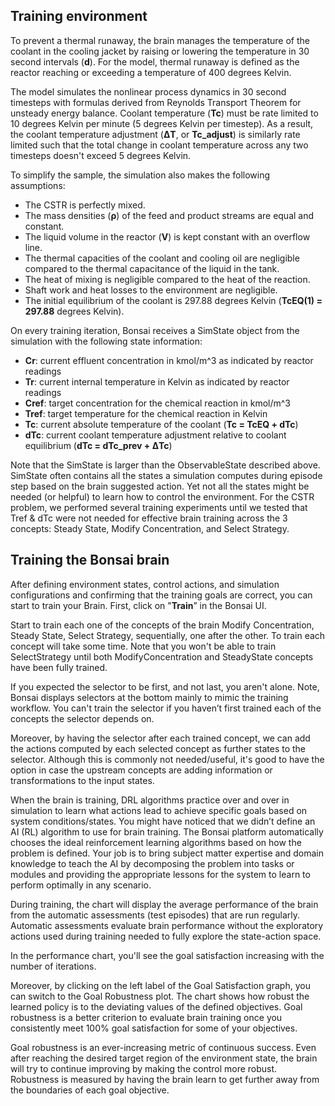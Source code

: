 ## Training environment

To prevent a thermal runaway, the brain manages the temperature of the coolant in the cooling jacket by raising or lowering the temperature in 30 second intervals (**d**). For the model, thermal runaway is defined as the reactor reaching or exceeding a temperature of 400 degrees Kelvin.

The model simulates the nonlinear process dynamics in 30 second timesteps with formulas derived from Reynolds Transport Theorem for unsteady energy balance. Coolant temperature (**Tc**) must be rate limited to 10 degrees Kelvin per minute (5 degrees Kelvin per timestep). As a result, the coolant temperature adjustment (**ΔT**, or **Tc_adjust**) is similarly rate limited such that the total change in coolant temperature across any two timesteps doesn't exceed 5 degrees Kelvin.

To simplify the sample, the simulation also makes the following assumptions:

- The CSTR is perfectly mixed.
- The mass densities (**ρ**) of the feed and product streams are equal and constant.
- The liquid volume in the reactor (**V**) is kept constant with an overflow line.
- The thermal capacities of the coolant and cooling oil are negligible compared to the thermal capacitance of the liquid in the tank.
- The heat of mixing is negligible compared to the heat of the reaction.
- Shaft work and heat losses to the environment are negligible.
- The initial equilibrium of the coolant is 297.88 degrees Kelvin (**TcEQ(1) = 297.88** degrees Kelvin).

On every training iteration, Bonsai receives a SimState object from the simulation with the following state information:

- **Cr**: current effluent concentration in kmol/m^3 as indicated by reactor readings
- **Tr**: current internal temperature in Kelvin as indicated by reactor readings
- **Cref**: target concentration for the chemical reaction in kmol/m^3
- **Tref**: target temperature for the chemical reaction in Kelvin
- **Tc**: current absolute temperature of the coolant (**Tc = TcEQ + dTc**)
- **dTc**: current coolant temperature adjustment relative to coolant equilibrium (**dTc = dTc_prev + ΔTc**)

Note that the SimState is larger than the ObservableState described above. SimState often contains all the states a simulation computes during episode step based on the brain suggested action. Yet not all the states might be needed (or helpful) to learn how to control the environment. For the CSTR problem, we performed several training experiments until we tested that Tref & dTc were not needed for effective brain training across the 3 concepts: Steady State, Modify Concentration, and Select Strategy.

## Training the Bonsai brain

After defining environment states, control actions, and simulation configurations and confirming that the training goals are correct, you can start to train your Brain. First, click on "**Train**” in the Bonsai UI.

Start to train each one of the concepts of the brain Modify Concentration, Steady State, Select Strategy, sequentially, one after the other. To train each concept will take some time. Note that you won't be able to train SelectStrategy until both ModifyConcentration and SteadyState concepts have been fully trained.

If you expected the selector to be first, and not last, you aren't alone. Note, Bonsai displays selectors at the bottom mainly to mimic the training workflow. You can't train the selector if you haven’t first trained each of the concepts the selector depends on.

Moreover, by having the selector after each trained concept, we can add the actions computed by each selected concept as further states to the selector. Although this is commonly not needed/useful, it's good to have the option in case the upstream concepts are adding information or transformations to the input states.

When the brain is training, DRL algorithms practice over and over in simulation to learn what actions lead to achieve specific goals based on system conditions/states. You might have noticed that we didn’t define an AI (RL) algorithm to use for brain training. The Bonsai platform automatically chooses the ideal reinforcement learning algorithms based on how the problem is defined. Your job is to bring subject matter expertise and domain knowledge to teach the AI by decomposing the problem into tasks or modules and providing the appropriate lessons for the system to learn to perform optimally in any scenario.

During training, the chart will display the average performance of the brain from the automatic assessments (test episodes) that are run regularly. Automatic assessments evaluate brain performance without the exploratory actions used during training needed to fully explore the state-action space.

In the performance chart, you'll see the goal satisfaction increasing with the number of iterations.

Moreover, by clicking on the left label of the Goal Satisfaction graph, you can switch to the Goal Robustness plot. The chart shows how robust the learned policy is to the deviating values of the defined objectives. Goal robustness is a better criterion to evaluate brain training once you consistently meet 100% goal satisfaction for some of your objectives.

Goal robustness is an ever-increasing metric of continuous success. Even after reaching the desired target region of the environment state, the brain will try to continue improving by making the control more robust. Robustness is measured by having the brain learn to get further away from the boundaries of each goal objective.
